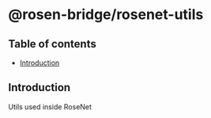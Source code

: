 # @rosen-bridge/rosenet-utils

## Table of contents

- [Introduction](#introduction)

## Introduction

Utils used inside RoseNet
